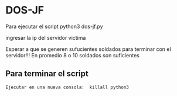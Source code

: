# DOS-JF

Para ejecutar el script 
	python3 dos-jf.py

ingresar la ip del servidor victima

Esperar a que se generen sufucientes soldados para terminar con el servidor!!!
	En promedio 8 o 10 soldados son suficientes

## Para terminar el script ##
	Ejecutar en una nueva consola:  killall python3
